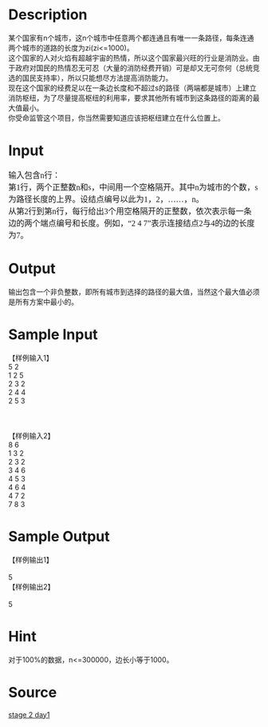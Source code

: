 
# Description

<div class="content"><div>某个国家有n个城市，这n个城市中任意两个都连通且有唯一一条路径，每条连通两个城市的道路的长度为zi(zi&lt;=1000)。</div>
<div>这个国家的人对火焰有超越宇宙的热情，所以这个国家最兴旺的行业是消防业。由于政府对国民的热情忍无可忍（大量的消防经费开销）可是却又无可奈何（总统竞选的国民支持率），所以只能想尽方法提高消防能力。</div>
<div>现在这个国家的经费足以在一条边长度和不超过s的路径（两端都是城市）上建立消防枢纽，为了尽量提高枢纽的利用率，要求其他所有城市到这条路径的距离的最大值最小。</div>
<div>你受命监管这个项目，你当然需要知道应该把枢纽建立在什么位置上。</div></div>

# Input

<div class="content"><p class="MsoNormal" style="margin: 0cm 0cm 0pt;"><span style="font-size: 12pt; font-family: 宋体;">输入包含</span><span lang="EN-US" style="font-size: 12pt; font-family: &#39;Times New Roman&#39;;">n</span><span style="font-size: 12pt; font-family: 宋体;">行：</span><span lang="EN-US" style="font-size: 12pt; font-family: &#39;Times New Roman&#39;;"><br/>
</span><span style="font-size: 12pt; font-family: 宋体;">第</span><span lang="EN-US" style="font-size: 12pt; font-family: &#39;Times New Roman&#39;;">1</span><span style="font-size: 12pt; font-family: 宋体;">行，两个正整数</span><span lang="EN-US" style="font-size: 12pt; font-family: &#39;Times New Roman&#39;;">n</span><span style="font-size: 12pt; font-family: 宋体;">和</span><span lang="EN-US" style="font-size: 12pt; font-family: &#39;Times New Roman&#39;;">s</span><span style="font-size: 12pt; font-family: 宋体;">，中间用一个空格隔开。其中</span><span lang="EN-US" style="font-size: 12pt; font-family: &#39;Times New Roman&#39;;">n</span><span style="font-size: 12pt; font-family: 宋体;">为城市的个数，</span><span lang="EN-US" style="font-size: 12pt; font-family: &#39;Times New Roman&#39;;">s</span><span style="font-size: 12pt; font-family: 宋体;">为路径长度的上界。设结点编号以此为</span><span lang="EN-US" style="font-size: 12pt; font-family: &#39;Times New Roman&#39;;">1</span><span style="font-size: 12pt; font-family: 宋体;">，</span><span lang="EN-US" style="font-size: 12pt; font-family: &#39;Times New Roman&#39;;">2</span><span style="font-size: 12pt; font-family: 宋体;">，</span><span lang="EN-US" style="font-size: 12pt; font-family: &#39;Times New Roman&#39;;">……</span><span style="font-size: 12pt; font-family: 宋体;">，</span><span lang="EN-US" style="font-size: 12pt; font-family: &#39;Times New Roman&#39;;">n</span><span style="font-size: 12pt; font-family: 宋体;">。</span><span lang="EN-US" style="font-size: 12pt; font-family: &#39;Times New Roman&#39;;"><br/>
</span><span style="font-size: 12pt; font-family: 宋体;">从第</span><span lang="EN-US" style="font-size: 12pt; font-family: &#39;Times New Roman&#39;;">2</span><span style="font-size: 12pt; font-family: 宋体;">行到第</span><span lang="EN-US" style="font-size: 12pt; font-family: &#39;Times New Roman&#39;;">n</span><span style="font-size: 12pt; font-family: 宋体;">行，每行给出</span><span lang="EN-US" style="font-size: 12pt; font-family: &#39;Times New Roman&#39;;">3</span><span style="font-size: 12pt; font-family: 宋体;">个用空格隔开的正整数，依次表示每一条边的两个端点编号和长度。例如，</span><span lang="EN-US" style="font-size: 12pt; font-family: &#39;Times New Roman&#39;;">“2 4 7”</span><span style="font-size: 12pt; font-family: 宋体;">表示连接结点</span><span lang="EN-US" style="font-size: 12pt; font-family: &#39;Times New Roman&#39;;">2</span><span style="font-size: 12pt; font-family: 宋体;">与</span><span lang="EN-US" style="font-size: 12pt; font-family: &#39;Times New Roman&#39;;">4</span><span style="font-size: 12pt; font-family: 宋体;">的边的长度为</span><span lang="EN-US" style="font-size: 12pt; font-family: &#39;Times New Roman&#39;;">7</span><span style="font-size: 12pt; font-family: 宋体;">。</span></p>
<p class="HTMLPreformatted" style="margin: 0cm 0cm 0pt; text-indent: 24pt; mso-char-indent-count: 2.0"><span lang="EN-US" style="font-size: 12pt; font-family: &#39;Times New Roman&#39;"><o:p></o:p></span></p></div>

# Output

<div class="content"><p><span style="font-family: 宋体; text-indent: 32px;">输出包含一个非负整数，即所有城市到选择的路径的最大值，当然这个最大值必须是所有方案中最小的。</span></p></div>

# Sample Input

<div class="content"><span class="sampledata">【样例输入1】<br/>
5 2<br/>
1 2 5<br/>
2 3 2<br/>
2 4 4<br/>
2 5 3 <br/>
<br/>
<br/>
<br/>
【样例输入2】<br/>
8 6<br/>
1 3 2<br/>
2 3 2 <br/>
3 4 6<br/>
4 5 3<br/>
4 6 4<br/>
4 7 2<br/>
7 8 3  </span></div>

# Sample Output

<div class="content"><span class="sampledata">【样例输出1】<br/>
<br/>
5<br/>
【样例输出2】<br/>
<br/>
5</span></div>

# Hint

<div class="content"><p></p><p>对于100%的数据，n&lt;=300000，边长小等于1000。</p><p></p></div>

# Source

<div class="content"><p><a href="problemset.php?search=stage 2 day1">stage 2 day1</a></p></div>

